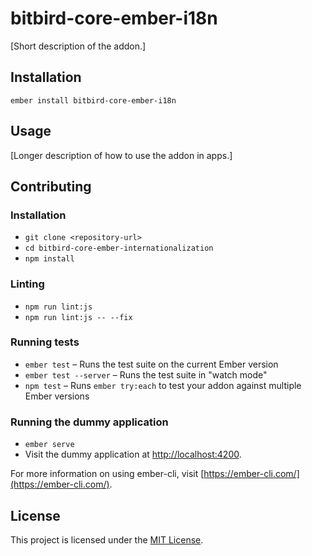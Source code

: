 bitbird-core-ember-i18n
==============================================================================

[Short description of the addon.]

Installation
------------------------------------------------------------------------------

```
ember install bitbird-core-ember-i18n
```


Usage
------------------------------------------------------------------------------

[Longer description of how to use the addon in apps.]


Contributing
------------------------------------------------------------------------------

### Installation

* `git clone <repository-url>`
* `cd bitbird-core-ember-internationalization`
* `npm install`

### Linting

* `npm run lint:js`
* `npm run lint:js -- --fix`

### Running tests

* `ember test` – Runs the test suite on the current Ember version
* `ember test --server` – Runs the test suite in "watch mode"
* `npm test` – Runs `ember try:each` to test your addon against multiple Ember versions

### Running the dummy application

* `ember serve`
* Visit the dummy application at [http://localhost:4200](http://localhost:4200).

For more information on using ember-cli, visit [https://ember-cli.com/](https://ember-cli.com/).

License
------------------------------------------------------------------------------

This project is licensed under the [MIT License](LICENSE.md).
